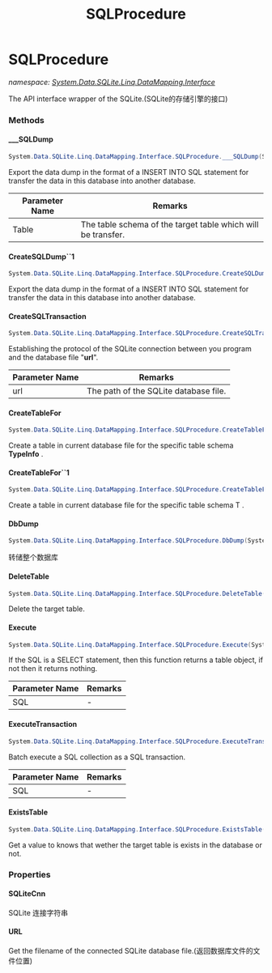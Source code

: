 ﻿---
title: SQLProcedure
---

# SQLProcedure
_namespace: [System.Data.SQLite.Linq.DataMapping.Interface](N-System.Data.SQLite.Linq.DataMapping.Interface.html)_

The API interface wrapper of the SQLite.(SQLite的存储引擎的接口)

### Methods

#### ___SQLDump
```csharp
System.Data.SQLite.Linq.DataMapping.Interface.SQLProcedure.___SQLDump(System.Data.SQLite.Linq.DataMapping.Interface.TableDump[])
```
Export the data dump in the format of a INSERT INTO SQL statement for transfer the data in this database into another database.

|Parameter Name|Remarks|
|--------------|-------|
|Table|The table schema of the target table which will be transfer.|


#### CreateSQLDump``1
```csharp
System.Data.SQLite.Linq.DataMapping.Interface.SQLProcedure.CreateSQLDump``1
```
Export the data dump in the format of a INSERT INTO SQL statement for transfer the data in this database into another database.

#### CreateSQLTransaction
```csharp
System.Data.SQLite.Linq.DataMapping.Interface.SQLProcedure.CreateSQLTransaction(System.String)
```
Establishing the protocol of the SQLite connection between you program and the database file "**url**".

|Parameter Name|Remarks|
|--------------|-------|
|url|The path of the SQLite database file.|


#### CreateTableFor
```csharp
System.Data.SQLite.Linq.DataMapping.Interface.SQLProcedure.CreateTableFor(System.Type)
```
Create a table in current database file for the specific table schema **TypeInfo** .

#### CreateTableFor``1
```csharp
System.Data.SQLite.Linq.DataMapping.Interface.SQLProcedure.CreateTableFor``1
```
Create a table in current database file for the specific table schema T .

#### DbDump
```csharp
System.Data.SQLite.Linq.DataMapping.Interface.SQLProcedure.DbDump(System.String)
```
转储整个数据库

#### DeleteTable
```csharp
System.Data.SQLite.Linq.DataMapping.Interface.SQLProcedure.DeleteTable(System.String)
```
Delete the target table.

#### Execute
```csharp
System.Data.SQLite.Linq.DataMapping.Interface.SQLProcedure.Execute(System.String,System.String[])
```
If the SQL is a SELECT statement, then this function returns a table object, if not then it returns nothing.

|Parameter Name|Remarks|
|--------------|-------|
|SQL|-|


#### ExecuteTransaction
```csharp
System.Data.SQLite.Linq.DataMapping.Interface.SQLProcedure.ExecuteTransaction(System.String[])
```
Batch execute a SQL collection as a SQL transaction.

|Parameter Name|Remarks|
|--------------|-------|
|SQL|-|


#### ExistsTable
```csharp
System.Data.SQLite.Linq.DataMapping.Interface.SQLProcedure.ExistsTable(System.Type)
```
Get a value to knows that wether the target table is exists in the database or not.



### Properties

#### SQLiteCnn
SQLite 连接字符串
#### URL
Get the filename of the connected SQLite database file.(返回数据库文件的文件位置)


